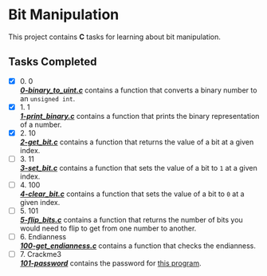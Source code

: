 # Bit Manipulation

This project contains __C__ tasks for learning about bit manipulation.

## Tasks Completed

+ [x] 0\. 0<br/>_**[0-binary_to_uint.c](0-binary_to_uint.c)**_ contains a function that converts a binary number to an `unsigned int`.
+ [x] 1\. 1<br/>_**[1-print_binary.c](1-print_binary.c)**_ contains a function that prints the binary representation of a number.
+ [x] 2\. 10<br/>_**[2-get_bit.c](2-get_bit.c)**_ contains a function that returns the value of a bit at a given index.
+ [ ] 3\. 11<br/>_**[3-set_bit.c](3-set_bit.c)**_ contains a function that  sets the value of a bit to `1` at a given index.
+ [ ] 4\. 100<br/>_**[4-clear_bit.c](4-clear_bit.c)**_ contains a function that sets the value of a bit to `0` at a given index.
+ [ ] 5\. 101<br/>_**[5-flip_bits.c](5-flip_bits.c)**_ contains a function that returns the number of bits you would need to flip to get from one number to another.
+ [ ] 6\. Endianness<br/>_**[100-get_endianness.c](100-get_endianness.c)**_ contains a function that checks the endianness.
+ [ ] 7\. Crackme3<br/>_**[101-password](101-password)**_ contains the password for [this program](crackme3).
